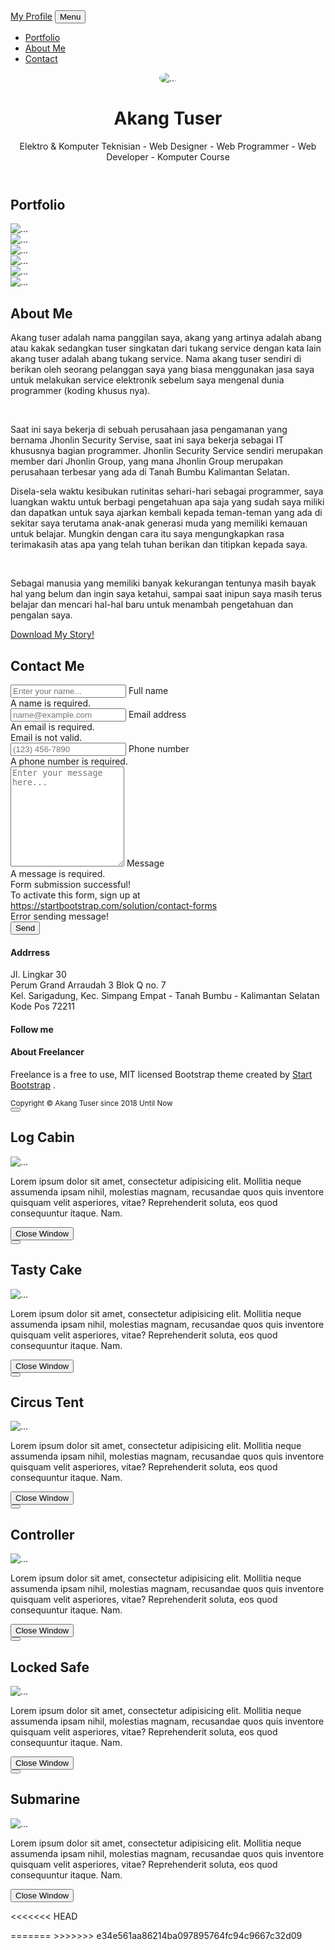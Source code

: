 <!DOCTYPE html>
<html lang="en">

<head>
    <meta charset="utf-8" />
    <meta name="viewport" content="width=device-width, initial-scale=1, shrink-to-fit=no" />
    <meta name="description" content="" />
    <meta name="author" content="" />
    <title>Akang Tuser</title>
    <!-- Favicon-->
    <link rel="icon" type="image/x-icon" href="dist/assets/favicon.ico" />
    <!-- Font Awesome icons (free version)-->
    <script src="https://use.fontawesome.com/releases/v5.15.4/js/all.js" crossorigin="anonymous"></script>
    <!-- Google fonts-->
    <link href="https://fonts.googleapis.com/css?family=Montserrat:400,700" rel="stylesheet" type="text/css" />
    <link href="https://fonts.googleapis.com/css?family=Lato:400,700,400italic,700italic" rel="stylesheet"
        type="text/css" />
    <!-- Core theme CSS (includes Bootstrap)-->
    <link href="dist/css/styles.css" rel="stylesheet" />
</head>

<body id="page-top">
    <!-- Navigation-->
    <nav class="navbar navbar-expand-lg bg-secondary text-uppercase fixed-top" id="mainNav">
        <div class="container">
            <a class="navbar-brand" href="#page-top">My Profile</a>
            <button class="navbar-toggler text-uppercase font-weight-bold bg-primary text-white rounded" type="button"
                data-bs-toggle="collapse" data-bs-target="#navbarResponsive" aria-controls="navbarResponsive"
                aria-expanded="false" aria-label="Toggle navigation">
                Menu
                <i class="fas fa-bars"></i>
            </button>
            <div class="collapse navbar-collapse" id="navbarResponsive">
                <ul class="navbar-nav ms-auto">
                    <li class="nav-item mx-0 mx-lg-1"><a class="nav-link py-3 px-0 px-lg-3 rounded"
                            href="#portfolio">Portfolio</a></li>
                    <li class="nav-item mx-0 mx-lg-1"><a class="nav-link py-3 px-0 px-lg-3 rounded" href="#about">About
                            Me</a></li>
                    <li class="nav-item mx-0 mx-lg-1"><a class="nav-link py-3 px-0 px-lg-3 rounded"
                            href="#contact">Contact</a></li>
                </ul>
            </div>
        </div>
    </nav>
    <!-- Masthead-->
    <header class="masthead bg-primary text-white text-center">
        <div class="container d-flex align-items-center flex-column">
            <!-- Masthead Avatar Image-->
            <img class="masthead-avatar mb-5" src="dist/assets/img/profile.jpeg" style="border-radius: 50%;"
                alt="..." />
            <!-- Masthead Heading-->
            <h1 class="masthead-heading text-uppercase mb-0">Akang Tuser</h1>
            <!-- Icon Divider-->
            <div class="divider-custom divider-light">
                <div class="divider-custom-line"></div>
                <div class="divider-custom-icon"><i class="fas fa-star"></i></div>
                <div class="divider-custom-line"></div>
            </div>
            <!-- Masthead Subheading-->
            <p class="masthead-subheading font-weight-light mb-0">Elektro & Komputer Teknisian - Web Designer - Web
                Programmer -
                Web Developer - Komputer Course</p>
        </div>
    </header>
    <!-- Portfolio Section-->
    <section class="page-section portfolio" id="portfolio">
        <div class="container">
            <!-- Portfolio Section Heading-->
            <h2 class="page-section-heading text-center text-uppercase text-secondary mb-0">Portfolio</h2>
            <!-- Icon Divider-->
            <div class="divider-custom">
                <div class="divider-custom-line"></div>
                <div class="divider-custom-icon"><i class="fas fa-star"></i></div>
                <div class="divider-custom-line"></div>
            </div>
            <!-- Portfolio Grid Items-->
            <div class="row justify-content-center">
                <!-- Portfolio Item 1-->
                <div class="col-md-6 col-lg-4 mb-5">
                    <div class="portfolio-item mx-auto" data-bs-toggle="modal" data-bs-target="#portfolioModal1">
                        <div
                            class="portfolio-item-caption d-flex align-items-center justify-content-center h-100 w-100">
                            <div class="portfolio-item-caption-content text-center text-white"><i
                                    class="fas fa-plus fa-3x"></i></div>
                        </div>
                        <img class="img-fluid" src="dist/assets/img/portfolio/cabin.png" alt="..." />
                    </div>
                </div>
                <!-- Portfolio Item 2-->
                <div class="col-md-6 col-lg-4 mb-5">
                    <div class="portfolio-item mx-auto" data-bs-toggle="modal" data-bs-target="#portfolioModal2">
                        <div
                            class="portfolio-item-caption d-flex align-items-center justify-content-center h-100 w-100">
                            <div class="portfolio-item-caption-content text-center text-white"><i
                                    class="fas fa-plus fa-3x"></i></div>
                        </div>
                        <img class="img-fluid" src="dist/assets/img/portfolio/cake.png" alt="..." />
                    </div>
                </div>
                <!-- Portfolio Item 3-->
                <div class="col-md-6 col-lg-4 mb-5">
                    <div class="portfolio-item mx-auto" data-bs-toggle="modal" data-bs-target="#portfolioModal3">
                        <div
                            class="portfolio-item-caption d-flex align-items-center justify-content-center h-100 w-100">
                            <div class="portfolio-item-caption-content text-center text-white"><i
                                    class="fas fa-plus fa-3x"></i></div>
                        </div>
                        <img class="img-fluid" src="dist/assets/img/portfolio/circus.png" alt="..." />
                    </div>
                </div>
                <!-- Portfolio Item 4-->
                <div class="col-md-6 col-lg-4 mb-5 mb-lg-0">
                    <div class="portfolio-item mx-auto" data-bs-toggle="modal" data-bs-target="#portfolioModal4">
                        <div
                            class="portfolio-item-caption d-flex align-items-center justify-content-center h-100 w-100">
                            <div class="portfolio-item-caption-content text-center text-white"><i
                                    class="fas fa-plus fa-3x"></i></div>
                        </div>
                        <img class="img-fluid" src="dist/assets/img/portfolio/game.png" alt="..." />
                    </div>
                </div>
                <!-- Portfolio Item 5-->
                <div class="col-md-6 col-lg-4 mb-5 mb-md-0">
                    <div class="portfolio-item mx-auto" data-bs-toggle="modal" data-bs-target="#portfolioModal5">
                        <div
                            class="portfolio-item-caption d-flex align-items-center justify-content-center h-100 w-100">
                            <div class="portfolio-item-caption-content text-center text-white"><i
                                    class="fas fa-plus fa-3x"></i></div>
                        </div>
                        <img class="img-fluid" src="dist/assets/img/portfolio/safe.png" alt="..." />
                    </div>
                </div>
                <!-- Portfolio Item 6-->
                <div class="col-md-6 col-lg-4">
                    <div class="portfolio-item mx-auto" data-bs-toggle="modal" data-bs-target="#portfolioModal6">
                        <div
                            class="portfolio-item-caption d-flex align-items-center justify-content-center h-100 w-100">
                            <div class="portfolio-item-caption-content text-center text-white"><i
                                    class="fas fa-plus fa-3x"></i></div>
                        </div>
                        <img class="img-fluid" src="dist/assets/img/portfolio/submarine.png" alt="..." />
                    </div>
                </div>
            </div>
        </div>
    </section>
    <!-- About Section-->
    <section class="page-section bg-primary text-white mb-0" id="about">
        <div class="container">
            <!-- About Section Heading-->
            <h2 class="page-section-heading text-center text-uppercase text-white">About Me</h2>
            <!-- Icon Divider-->
            <div class="divider-custom divider-light">
                <div class="divider-custom-line"></div>
                <div class="divider-custom-icon"><i class="fas fa-star"></i></div>
                <div class="divider-custom-line"></div>
            </div>
            <!-- About Section Content-->
            <div class="row">
                <div class="col-lg-4 ms-auto">
                    <p class="lead">Akang tuser adalah nama panggilan saya, akang yang artinya adalah abang atau kakak sedangkan tuser singkatan dari tukang service dengan kata lain akang tuser adalah abang tukang service. Nama akang tuser sendiri di berikan oleh seorang pelanggan saya yang biasa menggunakan jasa saya untuk melakukan service elektronik sebelum saya mengenal dunia programmer (koding khusus nya). </p>
                    <br>
                    <p class="lead">Saat ini saya bekerja di sebuah perusahaan jasa pengamanan yang bernama Jhonlin Security Servise, saat ini saya bekerja sebagai IT khususnya bagian programmer. Jhonlin Security Service sendiri merupakan member dari Jhonlin Group, yang mana Jhonlin Group merupakan perusahaan terbesar yang ada di Tanah Bumbu Kalimantan Selatan.
                    </p>
                </div>
                <div class="col-lg-4 me-auto">
                    <p class="lead">Disela-sela waktu kesibukan rutinitas sehari-hari sebagai programmer, saya luangkan waktu untuk berbagi pengetahuan apa saja yang sudah saya miliki dan dapatkan untuk saya ajarkan kembali kepada teman-teman yang ada di sekitar saya terutama anak-anak generasi muda yang memiliki kemauan untuk belajar. Mungkin dengan cara itu saya mengungkapkan rasa terimakasih atas apa yang telah tuhan berikan dan titipkan kepada saya.</p>
                    <br>
                    <p class="lead">Sebagai manusia yang memiliki banyak kekurangan tentunya masih bayak hal yang belum dan ingin saya ketahui, sampai saat inipun saya masih terus belajar dan mencari hal-hal baru untuk menambah pengetahuan dan pengalan saya.
                </div>
            </div>
            <!-- About Section Button-->
            <div class="text-center mt-4">
                <a class="btn btn-xl btn-outline-light" href="#">
                    <i class="fas fa-download me-2"></i>
                    Download My Story!
                </a>
            </div>
        </div>
    </section>
    <!-- Contact Section-->
    <section class="page-section" id="contact">
        <div class="container">
            <!-- Contact Section Heading-->
            <h2 class="page-section-heading text-center text-uppercase text-secondary mb-0">Contact Me</h2>
            <!-- Icon Divider-->
            <div class="divider-custom">
                <div class="divider-custom-line"></div>
                <div class="divider-custom-icon"><i class="fas fa-star"></i></div>
                <div class="divider-custom-line"></div>
            </div>
            <!-- Contact Section Form-->
            <div class="row justify-content-center">
                <div class="col-lg-8 col-xl-7">
                    <!-- * * * * * * * * * * * * * * *-->
                    <!-- * * SB Forms Contact Form * *-->
                    <!-- * * * * * * * * * * * * * * *-->
                    <!-- This form is pre-integrated with SB Forms.-->
                    <!-- To make this form functional, sign up at-->
                    <!-- https://startbootstrap.com/solution/contact-forms-->
                    <!-- to get an API token!-->
                    <form id="contactForm" data-sb-form-api-token="API_TOKEN">
                        <!-- Name input-->
                        <div class="form-floating mb-3">
                            <input class="form-control" id="name" type="text" placeholder="Enter your name..."
                                data-sb-validations="required" />
                            <label for="name">Full name</label>
                            <div class="invalid-feedback" data-sb-feedback="name:required">A name is required.</div>
                        </div>
                        <!-- Email address input-->
                        <div class="form-floating mb-3">
                            <input class="form-control" id="email" type="email" placeholder="name@example.com"
                                data-sb-validations="required,email" />
                            <label for="email">Email address</label>
                            <div class="invalid-feedback" data-sb-feedback="email:required">An email is required.</div>
                            <div class="invalid-feedback" data-sb-feedback="email:email">Email is not valid.</div>
                        </div>
                        <!-- Phone number input-->
                        <div class="form-floating mb-3">
                            <input class="form-control" id="phone" type="tel" placeholder="(123) 456-7890"
                                data-sb-validations="required" />
                            <label for="phone">Phone number</label>
                            <div class="invalid-feedback" data-sb-feedback="phone:required">A phone number is required.
                            </div>
                        </div>
                        <!-- Message input-->
                        <div class="form-floating mb-3">
                            <textarea class="form-control" id="message" type="text"
                                placeholder="Enter your message here..." style="height: 10rem"
                                data-sb-validations="required"></textarea>
                            <label for="message">Message</label>
                            <div class="invalid-feedback" data-sb-feedback="message:required">A message is required.
                            </div>
                        </div>
                        <!-- Submit success message-->
                        <!---->
                        <!-- This is what your users will see when the form-->
                        <!-- has successfully submitted-->
                        <div class="d-none" id="submitSuccessMessage">
                            <div class="text-center mb-3">
                                <div class="fw-bolder">Form submission successful!</div>
                                To activate this form, sign up at
                                <br />
                                <a
                                    href="https://startbootstrap.com/solution/contact-forms">https://startbootstrap.com/solution/contact-forms</a>
                            </div>
                        </div>
                        <!-- Submit error message-->
                        <!---->
                        <!-- This is what your users will see when there is-->
                        <!-- an error submitting the form-->
                        <div class="d-none" id="submitErrorMessage">
                            <div class="text-center text-danger mb-3">Error sending message!</div>
                        </div>
                        <!-- Submit Button-->
                        <button class="btn btn-primary btn-xl disabled" id="submitButton" type="submit">Send</button>
                    </form>
                </div>
            </div>
        </div>
    </section>
    <!-- Footer-->
    <footer class="footer text-center">
        <div class="container">
            <div class="row">
                <!-- Footer Location-->
                <div class="col-lg-4 mb-5 mb-lg-0">
                    <h4 class="text-uppercase mb-4">Addrress</h4>
                    <p class="lead mb-0">
                        Jl. Lingkar 30
                        <br />
                        Perum Grand Arraudah 3 Blok Q no. 7
                        <br />
                        Kel. Sarigadung, Kec. Simpang Empat - Tanah Bumbu - Kalimantan Selatan
                        <br />
                        Kode Pos 72211
                    </p>
                </div>
                <!-- Footer Social Icons-->
                <div class="col-lg-4 mb-5 mb-lg-0">
                    <h4 class="text-uppercase mb-4">Follow me</h4>
                    <a class="btn btn-outline-light btn-social mx-1" href="index.html"><i
                            class="fab fa-fw fa-facebook-f"></i></a>
                    <a class="btn btn-outline-light btn-social mx-1" href="index.html"><i
                            class="fab fa-fw fa-instagram"></i></a>
                    <a class="btn btn-outline-light btn-social mx-1" href="index.html"><i
                            class="fab fa-fw fa-whatsapp"></i></a>
                    <a class="btn btn-outline-light btn-social mx-1" href="index.html"><i
                            class="fab fa-fw fa-twitter"></i></a>
                    <a class="btn btn-outline-light btn-social mx-1" href="index.html"><i
                            class="fab fa-fw fa-linkedin-in"></i></a>
                    <a class="btn btn-outline-light btn-social mx-1" href="index.html"><i
                            class="fab fa-fw fa-dribbble"></i></a>
                    <a class="btn btn-outline-light btn-social mx-1" href="index.html"><i
                            class="fab fa-fw fa-github"></i></a>
                    <a class="btn btn-outline-light btn-social mx-1" href="index.html"><i
                            class="fab fa-fw fa-google-plus"></i></a>
                </div>
                <!-- Footer About Text-->
                <div class="col-lg-4">
                    <h4 class="text-uppercase mb-4">About Freelancer</h4>
                    <p class="lead mb-0">
                        Freelance is a free to use, MIT licensed Bootstrap theme created by
                        <a href="http://startbootstrap.com">Start Bootstrap</a>
                        .
                    </p>
                </div>
            </div>
        </div>
    </footer>
    <!-- Copyright Section-->
    <div class="copyright py-4 text-center text-white">
        <div class="container"><small>Copyright &copy; Akang Tuser since 2018 Until Now</small></div>
    </div>
    <!-- Portfolio Modals-->
    <!-- Portfolio Modal 1-->
    <div class="portfolio-modal modal fade" id="portfolioModal1" tabindex="-1" aria-labelledby="portfolioModal1"
        aria-hidden="true">
        <div class="modal-dialog modal-xl">
            <div class="modal-content">
                <div class="modal-header border-0"><button class="btn-close" type="button" data-bs-dismiss="modal"
                        aria-label="Close"></button></div>
                <div class="modal-body text-center pb-5">
                    <div class="container">
                        <div class="row justify-content-center">
                            <div class="col-lg-8">
                                <!-- Portfolio Modal - Title-->
                                <h2 class="portfolio-modal-title text-secondary text-uppercase mb-0">Log Cabin</h2>
                                <!-- Icon Divider-->
                                <div class="divider-custom">
                                    <div class="divider-custom-line"></div>
                                    <div class="divider-custom-icon"><i class="fas fa-star"></i></div>
                                    <div class="divider-custom-line"></div>
                                </div>
                                <!-- Portfolio Modal - Image-->
                                <img class="img-fluid rounded mb-5" src="dist/assets/img/portfolio/cabin.png"
                                    alt="..." />
                                <!-- Portfolio Modal - Text-->
                                <p class="mb-4">Lorem ipsum dolor sit amet, consectetur adipisicing elit. Mollitia neque
                                    assumenda ipsam nihil, molestias magnam, recusandae quos quis inventore quisquam
                                    velit asperiores, vitae? Reprehenderit soluta, eos quod consequuntur itaque. Nam.
                                </p>
                                <button class="btn btn-primary" href="index.html" data-bs-dismiss="modal">
                                    <i class="fas fa-times fa-fw"></i>
                                    Close Window
                                </button>
                            </div>
                        </div>
                    </div>
                </div>
            </div>
        </div>
    </div>
    <!-- Portfolio Modal 2-->
    <div class="portfolio-modal modal fade" id="portfolioModal2" tabindex="-1" aria-labelledby="portfolioModal2"
        aria-hidden="true">
        <div class="modal-dialog modal-xl">
            <div class="modal-content">
                <div class="modal-header border-0"><button class="btn-close" type="button" data-bs-dismiss="modal"
                        aria-label="Close"></button></div>
                <div class="modal-body text-center pb-5">
                    <div class="container">
                        <div class="row justify-content-center">
                            <div class="col-lg-8">
                                <!-- Portfolio Modal - Title-->
                                <h2 class="portfolio-modal-title text-secondary text-uppercase mb-0">Tasty Cake</h2>
                                <!-- Icon Divider-->
                                <div class="divider-custom">
                                    <div class="divider-custom-line"></div>
                                    <div class="divider-custom-icon"><i class="fas fa-star"></i></div>
                                    <div class="divider-custom-line"></div>
                                </div>
                                <!-- Portfolio Modal - Image-->
                                <img class="img-fluid rounded mb-5" src="dist/assets/img/portfolio/cake.png"
                                    alt="..." />
                                <!-- Portfolio Modal - Text-->
                                <p class="mb-4">Lorem ipsum dolor sit amet, consectetur adipisicing elit. Mollitia neque
                                    assumenda ipsam nihil, molestias magnam, recusandae quos quis inventore quisquam
                                    velit asperiores, vitae? Reprehenderit soluta, eos quod consequuntur itaque. Nam.
                                </p>
                                <button class="btn btn-primary" href="index.html" data-bs-dismiss="modal">
                                    <i class="fas fa-times fa-fw"></i>
                                    Close Window
                                </button>
                            </div>
                        </div>
                    </div>
                </div>
            </div>
        </div>
    </div>
    <!-- Portfolio Modal 3-->
    <div class="portfolio-modal modal fade" id="portfolioModal3" tabindex="-1" aria-labelledby="portfolioModal3"
        aria-hidden="true">
        <div class="modal-dialog modal-xl">
            <div class="modal-content">
                <div class="modal-header border-0"><button class="btn-close" type="button" data-bs-dismiss="modal"
                        aria-label="Close"></button></div>
                <div class="modal-body text-center pb-5">
                    <div class="container">
                        <div class="row justify-content-center">
                            <div class="col-lg-8">
                                <!-- Portfolio Modal - Title-->
                                <h2 class="portfolio-modal-title text-secondary text-uppercase mb-0">Circus Tent</h2>
                                <!-- Icon Divider-->
                                <div class="divider-custom">
                                    <div class="divider-custom-line"></div>
                                    <div class="divider-custom-icon"><i class="fas fa-star"></i></div>
                                    <div class="divider-custom-line"></div>
                                </div>
                                <!-- Portfolio Modal - Image-->
                                <img class="img-fluid rounded mb-5" src="dist/assets/img/portfolio/circus.png"
                                    alt="..." />
                                <!-- Portfolio Modal - Text-->
                                <p class="mb-4">Lorem ipsum dolor sit amet, consectetur adipisicing elit. Mollitia neque
                                    assumenda ipsam nihil, molestias magnam, recusandae quos quis inventore quisquam
                                    velit asperiores, vitae? Reprehenderit soluta, eos quod consequuntur itaque. Nam.
                                </p>
                                <button class="btn btn-primary" href="index.html" data-bs-dismiss="modal">
                                    <i class="fas fa-times fa-fw"></i>
                                    Close Window
                                </button>
                            </div>
                        </div>
                    </div>
                </div>
            </div>
        </div>
    </div>
    <!-- Portfolio Modal 4-->
    <div class="portfolio-modal modal fade" id="portfolioModal4" tabindex="-1" aria-labelledby="portfolioModal4"
        aria-hidden="true">
        <div class="modal-dialog modal-xl">
            <div class="modal-content">
                <div class="modal-header border-0"><button class="btn-close" type="button" data-bs-dismiss="modal"
                        aria-label="Close"></button></div>
                <div class="modal-body text-center pb-5">
                    <div class="container">
                        <div class="row justify-content-center">
                            <div class="col-lg-8">
                                <!-- Portfolio Modal - Title-->
                                <h2 class="portfolio-modal-title text-secondary text-uppercase mb-0">Controller</h2>
                                <!-- Icon Divider-->
                                <div class="divider-custom">
                                    <div class="divider-custom-line"></div>
                                    <div class="divider-custom-icon"><i class="fas fa-star"></i></div>
                                    <div class="divider-custom-line"></div>
                                </div>
                                <!-- Portfolio Modal - Image-->
                                <img class="img-fluid rounded mb-5" src="dist/assets/img/portfolio/game.png"
                                    alt="..." />
                                <!-- Portfolio Modal - Text-->
                                <p class="mb-4">Lorem ipsum dolor sit amet, consectetur adipisicing elit. Mollitia neque
                                    assumenda ipsam nihil, molestias magnam, recusandae quos quis inventore quisquam
                                    velit asperiores, vitae? Reprehenderit soluta, eos quod consequuntur itaque. Nam.
                                </p>
                                <button class="btn btn-primary" href="index.html" data-bs-dismiss="modal">
                                    <i class="fas fa-times fa-fw"></i>
                                    Close Window
                                </button>
                            </div>
                        </div>
                    </div>
                </div>
            </div>
        </div>
    </div>
    <!-- Portfolio Modal 5-->
    <div class="portfolio-modal modal fade" id="portfolioModal5" tabindex="-1" aria-labelledby="portfolioModal5"
        aria-hidden="true">
        <div class="modal-dialog modal-xl">
            <div class="modal-content">
                <div class="modal-header border-0"><button class="btn-close" type="button" data-bs-dismiss="modal"
                        aria-label="Close"></button></div>
                <div class="modal-body text-center pb-5">
                    <div class="container">
                        <div class="row justify-content-center">
                            <div class="col-lg-8">
                                <!-- Portfolio Modal - Title-->
                                <h2 class="portfolio-modal-title text-secondary text-uppercase mb-0">Locked Safe</h2>
                                <!-- Icon Divider-->
                                <div class="divider-custom">
                                    <div class="divider-custom-line"></div>
                                    <div class="divider-custom-icon"><i class="fas fa-star"></i></div>
                                    <div class="divider-custom-line"></div>
                                </div>
                                <!-- Portfolio Modal - Image-->
                                <img class="img-fluid rounded mb-5" src="dist/assets/img/portfolio/safe.png"
                                    alt="..." />
                                <!-- Portfolio Modal - Text-->
                                <p class="mb-4">Lorem ipsum dolor sit amet, consectetur adipisicing elit. Mollitia neque
                                    assumenda ipsam nihil, molestias magnam, recusandae quos quis inventore quisquam
                                    velit asperiores, vitae? Reprehenderit soluta, eos quod consequuntur itaque. Nam.
                                </p>
                                <button class="btn btn-primary" href="index.html" data-bs-dismiss="modal">
                                    <i class="fas fa-times fa-fw"></i>
                                    Close Window
                                </button>
                            </div>
                        </div>
                    </div>
                </div>
            </div>
        </div>
    </div>
    <!-- Portfolio Modal 6-->
    <div class="portfolio-modal modal fade" id="portfolioModal6" tabindex="-1" aria-labelledby="portfolioModal6"
        aria-hidden="true">
        <div class="modal-dialog modal-xl">
            <div class="modal-content">
                <div class="modal-header border-0"><button class="btn-close" type="button" data-bs-dismiss="modal"
                        aria-label="Close"></button></div>
                <div class="modal-body text-center pb-5">
                    <div class="container">
                        <div class="row justify-content-center">
                            <div class="col-lg-8">
                                <!-- Portfolio Modal - Title-->
                                <h2 class="portfolio-modal-title text-secondary text-uppercase mb-0">Submarine</h2>
                                <!-- Icon Divider-->
                                <div class="divider-custom">
                                    <div class="divider-custom-line"></div>
                                    <div class="divider-custom-icon"><i class="fas fa-star"></i></div>
                                    <div class="divider-custom-line"></div>
                                </div>
                                <!-- Portfolio Modal - Image-->
                                <img class="img-fluid rounded mb-5" src="dist/assets/img/portfolio/submarine.png"
                                    alt="..." />
                                <!-- Portfolio Modal - Text-->
                                <p class="mb-4">Lorem ipsum dolor sit amet, consectetur adipisicing elit. Mollitia neque
                                    assumenda ipsam nihil, molestias magnam, recusandae quos quis inventore quisquam
                                    velit asperiores, vitae? Reprehenderit soluta, eos quod consequuntur itaque. Nam.
                                </p>
                                <button class="btn btn-primary" href="index.html" data-bs-dismiss="modal">
                                    <i class="fas fa-times fa-fw"></i>
                                    Close Window
                                </button>
                            </div>
                        </div>
                    </div>
                </div>
            </div>
        </div>
    </div>
    <!-- Bootstrap core JS-->
    <script src="https://cdn.jsdelivr.net/npm/bootstrap@5.1.3/dist/js/bootstrap.bundle.min.js"></script>
    <!-- Core theme JS-->
    <script src="js/scripts.js"></script>
    <!-- * * * * * * * * * * * * * * * * * * * * * * * * * * * * * * * * * * * * * * * *-->
    <!-- * *                               SB Forms JS                               * *-->
    <!-- * * Activate your form at https://startbootstrap.com/solution/contact-forms * *-->
    <!-- * * * * * * * * * * * * * * * * * * * * * * * * * * * * * * * * * * * * * * * *-->
    <script src="https://cdn.startbootstrap.com/sb-forms-latest.js"></script>
</body>

<<<<<<< HEAD
</html>
=======
</html>
>>>>>>> e34e561aa86214ba097895764fc94c9667c32d09
